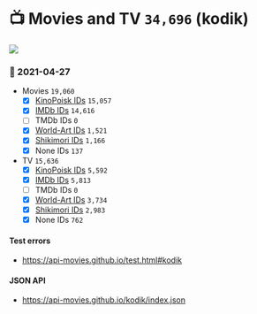 # :tv: Movies and TV `34,696` (kodik)

<a href="https://API-Movies.github.io"><img src="https://API-Movies.github.io/banner.png?cache"></a>

### :date: 2021-04-27
- Movies `19,060`
  - [x] <a href="https://API-Movies.github.io/kodik/movie_kinopoisk_ids.json">KinoPoisk IDs</a> `15,057`
  - [x] <a href="https://API-Movies.github.io/kodik/movie_imdb_ids.json">IMDb IDs</a> `14,616`
  - [ ] TMDb IDs `0`
  - [x] <a href="https://API-Movies.github.io/kodik/movie_world_art_ids.json">World-Art IDs</a> `1,521`
  - [x] <a href="https://API-Movies.github.io/kodik/movie_shikimori_ids.json">Shikimori IDs</a> `1,166`
  - [x] None IDs `137`
- TV `15,636`
  - [x] <a href="https://API-Movies.github.io/kodik/tv_kinopoisk_ids.json">KinoPoisk IDs</a> `5,592`
  - [x] <a href="https://API-Movies.github.io/kodik/tv_imdb_ids.json">IMDb IDs</a> `5,813`
  - [ ] TMDb IDs `0`
  - [x] <a href="https://API-Movies.github.io/kodik/tv_world_art_ids.json">World-Art IDs</a> `3,734`
  - [x] <a href="https://API-Movies.github.io/kodik/tv_shikimori_ids.json">Shikimori IDs</a> `2,983`
  - [x] None IDs `762`
#### Test errors
- <a href='https://api-movies.github.io/test.html#kodik'>https://api-movies.github.io/test.html#kodik</a>
#### JSON API
- <a href='https://api-movies.github.io/kodik/index.json'>https://api-movies.github.io/kodik/index.json</a>
